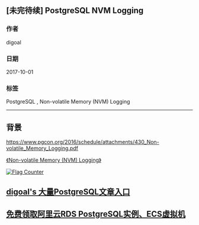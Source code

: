 ## [未完待续] PostgreSQL NVM Logging
    
### 作者    
digoal    
    
### 日期    
2017-10-01    
    
### 标签    
PostgreSQL , Non-volatile Memory (NVM) Logging  
    
----    
    
## 背景    
    
https://www.pgcon.org/2016/schedule/attachments/430_Non-volatile_Memory_Logging.pdf   
  
[《Non-volatile Memory (NVM) Logging》](20171001_04_pdf_001.pdf)   
   
  
<a rel="nofollow" href="http://info.flagcounter.com/h9V1"  ><img src="http://s03.flagcounter.com/count/h9V1/bg_FFFFFF/txt_000000/border_CCCCCC/columns_2/maxflags_12/viewers_0/labels_0/pageviews_0/flags_0/"  alt="Flag Counter"  border="0"  ></a>  
  
  
  
  
  
  
## [digoal's 大量PostgreSQL文章入口](https://github.com/digoal/blog/blob/master/README.md "22709685feb7cab07d30f30387f0a9ae")
  
  
## [免费领取阿里云RDS PostgreSQL实例、ECS虚拟机](https://free.aliyun.com/ "57258f76c37864c6e6d23383d05714ea")
  
